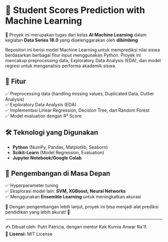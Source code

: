 # 🎯 Student Scores Prediction with Machine Learning  
  
📌  Proyek ini merupakan tugas dari kelas **AI Machine Learning** dalam kegiatan **Data Series 18.0** yang diselenggarakan oleh **dibimbing**.

Repositori ini berisi model Machine Learning untuk memprediksi nilai siswa berdasarkan berbagai fitur input menggunakan Python. Proyek ini mencakup preprocessing data, Exploratory Data Analysis (EDA), dan model regresi untuk menganalisis performa akademik siswa.

## 🚀 Fitur  
✅ Preprocessing data (handling missing values, Duplicated Data, Outlier Analysis)                 
✅ Exploratory Data Analysis (EDA)   
✅ Implementasi Linear Regression, Decision Tree, dan Random Forest  
✅ Model evaluation dengan R² Score

## 🛠 Teknologi yang Digunakan  
- **Python** (NumPy, Pandas, Matplotlib, Seaborn)  
- **Scikit-Learn** (Model Regression, Evaluation)  
- **Jupyter Notebook/Google Colab**  

## 🔧 Pengembangan di Masa Depan  
✅ Hyperparameter tuning                                         
✅ Eksplorasi model lain: **SVM, XGBoost, Neural Networks**                    
✅ Menggunakan **Ensemble Learning** untuk meningkatkan akurasi  

📌 Dengan pengembangan lebih lanjut, proyek ini bisa menjadi alat prediksi pendidikan yang lebih akurat! 🚀  

---
✍ Dibuat oleh: Putri Patricia, dengan mentor Kak Kurnia Anwar Ra'if.          
📜 **Lisensi:** MIT License  
